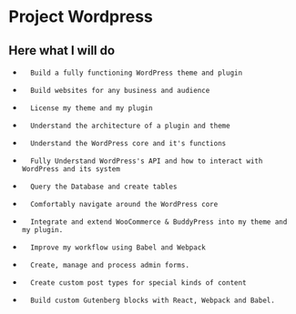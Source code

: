 # Project Wordpress

## Here what I will do

-     	Build a fully functioning WordPress theme and plugin
-     	Build websites for any business and audience
-     	License my theme and my plugin
-     	Understand the architecture of a plugin and theme
-     	Understand the WordPress core and it's functions
-     	Fully Understand WordPress's API and how to interact with WordPress and its system
-     	Query the Database and create tables
-     	Comfortably navigate around the WordPress core
-     	Integrate and extend WooCommerce & BuddyPress into my theme and my plugin.
-     	Improve my workflow using Babel and Webpack
-     	Create, manage and process admin forms.
-     	Create custom post types for special kinds of content
-     	Build custom Gutenberg blocks with React, Webpack and Babel.
